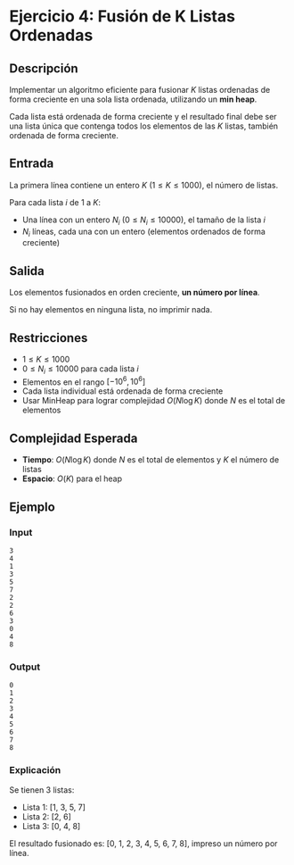 # Ejercicio 4: Fusión de K Listas Ordenadas

## Descripción

Implementar un algoritmo eficiente para fusionar $K$ listas ordenadas de forma creciente en una sola lista ordenada, utilizando un **min heap**.

Cada lista está ordenada de forma creciente y el resultado final debe ser una lista única que contenga todos los elementos de las $K$ listas, también ordenada de forma creciente.

## Entrada

La primera línea contiene un entero $K$ ($1 \leq K \leq 1000$), el número de listas.

Para cada lista $i$ de $1$ a $K$:
- Una línea con un entero $N_i$ ($0 \leq N_i \leq 10000$), el tamaño de la lista $i$
- $N_i$ líneas, cada una con un entero (elementos ordenados de forma creciente)

## Salida

Los elementos fusionados en orden creciente, **un número por línea**.

Si no hay elementos en ninguna lista, no imprimir nada.

## Restricciones

- $1 \leq K \leq 1000$
- $0 \leq N_i \leq 10000$ para cada lista $i$
- Elementos en el rango $[-10^6, 10^6]$
- Cada lista individual está ordenada de forma creciente
- Usar MinHeap para lograr complejidad $O(N \log K)$ donde $N$ es el total de elementos

## Complejidad Esperada

- **Tiempo**: $O(N \log K)$ donde $N$ es el total de elementos y $K$ el número de listas
- **Espacio**: $O(K)$ para el heap

## Ejemplo

### Input
```
3
4
1
3
5
7
2
2
6
3
0
4
8
```

### Output
```
0
1
2
3
4
5
6
7
8
```

### Explicación

Se tienen 3 listas:
- Lista 1: [1, 3, 5, 7]
- Lista 2: [2, 6] 
- Lista 3: [0, 4, 8]

El resultado fusionado es: [0, 1, 2, 3, 4, 5, 6, 7, 8], impreso un número por línea.
